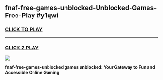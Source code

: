 
## fnaf-free-games-unblocked-Unblocked-Games-Free-Play #y1qwi
<h3>
<a href="https://us.freeplayer.one?title=fnaf-free-games-unblocked&ref=9M">CLICK TO PLAY</a></h3>
<hr>

<h3>
<a href="https://us.freeplayer.one?title=fnaf-free-games-unblocked&ref=9M">CLICK 2 PLAY</a>
  
</h3>

<a href="https://us.freeplayer.one?title=fnaf-free-games-unblocked&ref=9M"><img src="https://clearcache.store/games.png"></a>


**fnaf-free-games-unblocked games unblocked: Your Gateway to Fun and Accessible Online Gaming**

